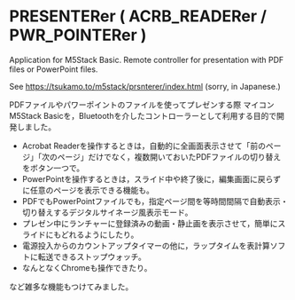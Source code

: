 # PRESENTERer ( ACRB_READERer / PWR_POINTERer )
Application for M5Stack Basic. Remote controller for presentation with PDF files or PowerPoint files. 

See https://tsukamo.to/m5stack/prsnterer/index.html (sorry, in Japanese.)

PDFファイルやパワーポイントのファイルを使ってプレゼンする際 マイコンM5Stack Basicを，Bluetoothを介したコントローラーとして利用する目的で開発しました。

- Acrobat Readerを操作するときは，自動的に全画面表示させて「前のページ」「次のページ」だけでなく，複数開いておいたPDFファイルの切り替えをボタン一つで。
- PowerPointを操作するときは，スライド中や終了後に，編集画面に戻らずに任意のページを表示できる機能も。
- PDFでもPowerPointファイルでも，指定ページ間を等時間間隔で自動表示・切り替えするデジタルサイネージ風表示モード。
- プレゼン中にランチャーに登録済みの動画・静止画を表示させて，簡単にスライドにもどれるようにしたり。
- 電源投入からのカウントアップタイマーの他に，ラップタイムを表計算ソフトに転送できるストップウォッチ。
- なんとなくChromeも操作できたり。

など雑多な機能もつけてみました。
